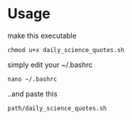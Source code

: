 # Usage

make this executable 

`chmod u+x daily_science_quotes.sh`

simply edit your ~/.bashrc

`nano ~/.bashrc`

..and paste this

`path/daily_science_quotes.sh`
